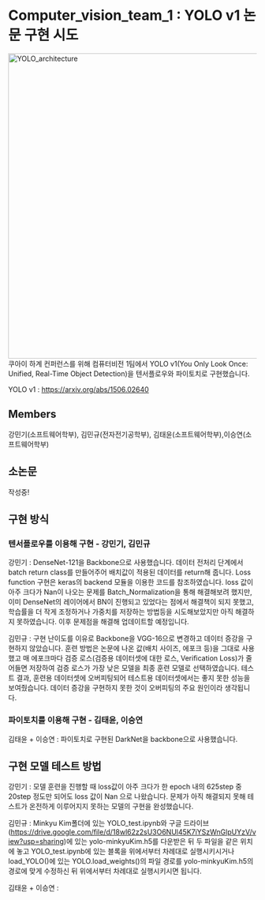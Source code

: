 # Computer_vision_team_1 : YOLO v1 논문 구현 시도

<img width="618" alt="YOLO_architecture" src="https://user-images.githubusercontent.com/50979281/130927332-1aefef43-c67e-48db-98fe-68cd0a1ad629.png">
쿠아이 하계 컨퍼런스를 위해 컴퓨터비전 1팀에서 YOLO v1(You Only Look Once: Unified, Real-Time Object Detection)을 텐서플로우와 파이토치로 구현했습니다. 

YOLO v1 : https://arxiv.org/abs/1506.02640

## Members
강민기(소프트웨어학부), 김민규(전자전기공학부), 김태윤(소프트웨어학부),이승연(소프트웨어학부)

## 소논문
작성중!

## 구현 방식

### 텐서플로우를 이용해 구현 - 강민기, 김민규

강민기 : DenseNet-121을 Backbone으로 사용했습니다. 데이터 전처리 단계에서 batch return class를 만들어주어 배치값이 적용된 데이터를 return해 줍니다. Loss function 구현은 keras의 backend 모듈을 이용한 코드를 참조하였습니다. loss 값이 아주 크다가 Nan이 나오는 문제를 Batch_Normalization을 통해 해결해보려 했지만, 이미 DenseNet의 레이어에서 BN이 진행되고 있었다는 점에서 해결책이 되지 못했고, 학습률을 더 작게 조정하거나 가중치를 저장하는 방법등을 시도해보았지만 아직 해결하지 못하였습니다. 이후 문제점을 해결해 업데이트할 예정입니다.

김민규 : 구현 난이도를 이유로 Backbone을 VGG-16으로 변경하고 데이터 증강을 구현하지 않았습니다. 훈련 방법은 논문에 나온 값(배치 사이즈, 에포크 등)을 그대로 사용했고 매 에포크마다 검증 로스(검증용 데이터셋에 대한 로스, Verification Loss)가 줄어들면 저장하여 검증 로스가 가장 낮은 모델을 최종 훈련 모델로 선택하였습니다. 
테스트 결과, 훈련용 데이터셋에 오버피팅되어 테스트용 데이터셋에서는 좋지 못한 성능을 보여줬습니다. 데이터 증강을 구현하지 못한 것이 오버피팅의 주요 원인이라 생각됩니다.

### 파이토치를 이용해 구현 - 김태윤, 이승연

김태윤 + 이승연 : 파이토치로 구현된 DarkNet을 backbone으로 사용했습니다. 

## 구현 모델 테스트 방법

강민기 : 모델 훈련을 진행할 때 loss값이 아주 크다가 한 epoch 내의 625step 중 20step 정도만 되어도 loss 값이 Nan 으로 나왔습니다. 문제가 아직 해결되지 못해 테스트가 온전하게 이루어지지 못하는 모델의 구현을 완성했습니다. 

김민규 : Minkyu Kim폴더에 있는 YOLO_test.ipynb와 구글 드라이브(https://drive.google.com/file/d/18wl62z2sU3O6NUl45K7iYSzWnGlpUYzV/view?usp=sharing)에 있는 yolo-minkyuKim.h5를 다운받은 뒤 두 파일을 같은 위치에 놓고 YOLO_test.ipynb에 있는 블록을 위에서부터 차례대로 실행시키시거나  load_YOLO()에 있는 YOLO.load_weights()의 파일 경로를 yolo-minkyuKim.h5의 경로에 맞게 수정하신 뒤 위에서부터 차례대로 실행시키시면 됩니다.

김태윤 + 이승연 : 


